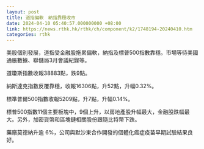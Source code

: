 ```yaml
---
layout: post
title: 道指偏軟　納指靠穩收市
date: 2024-04-10 05:40:57.000000000 +08:00
link: https://news.rthk.hk/rthk/ch/component/k2/1748194-20240410.htm
categories: rthk
---
```


美股個別發展，道指受金融股拖累偏軟，納指及標普500指數靠穩。市場等待美國通脹數據、聯儲局3月會議紀錄等。

道瓊斯指數收報38883點，跌9點。

納斯達克指數反覆靠穩，收報16306點，升52點，升幅0.32%。

標準普爾500指數收報5209點，升7點，升幅0.14%。

標普500指數11個主要板塊中，9個上升，以房地產股升幅最大，金融股跌幅最大。另外，加密貨幣和區塊鏈相關股份跟隨比特幣下跌。

藥廠莫德納升逾 6%，公司與默沙東合作開發的個體化癌症疫苗早期試驗結果良好。
